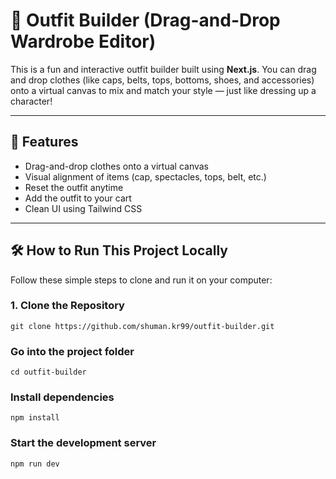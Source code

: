 # 🧥 Outfit Builder (Drag-and-Drop Wardrobe Editor)

This is a fun and interactive outfit builder built using **Next.js**. You can drag and drop clothes (like caps, belts, tops, bottoms, shoes, and accessories) onto a virtual canvas to mix and match your style — just like dressing up a character!

---

## 🚀 Features

- Drag-and-drop clothes onto a virtual canvas
- Visual alignment of items (cap, spectacles, tops, belt, etc.)
- Reset the outfit anytime
- Add the outfit to your cart
- Clean UI using Tailwind CSS

---

## 🛠 How to Run This Project Locally

Follow these simple steps to clone and run it on your computer:

### 1. Clone the Repository

    git clone https://github.com/shuman.kr99/outfit-builder.git


### Go into the project folder
    cd outfit-builder


### Install dependencies
    npm install


### Start the development server
    npm run dev
